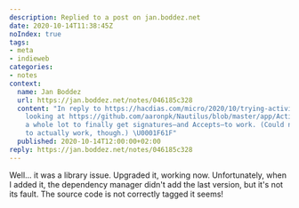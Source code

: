 ```yaml
---
description: Replied to a post on jan.boddez.net
date: 2020-10-14T11:38:45Z
noIndex: true
tags:
- meta
- indieweb
categories:
- notes
context:
  name: Jan Boddez
  url: https://jan.boddez.net/notes/046185c328
  content: "In reply to https://hacdias.com/micro/2020/10/trying-activitypub/. I remember
    looking at https://github.com/aaronpk/Nautilus/blob/master/app/ActivityPub/HTTPSignature.php
    a whole lot to finally get signatures—and Accepts—to work. (Could never get Deletes
    to actually work, though.) \U0001F61F"
  published: 2020-10-14T12:00:00+02:00
reply: https://jan.boddez.net/notes/046185c328
---
```


Well... it was a library issue. Upgraded it, working now. Unfortunately, when I added it, the dependency manager didn't add the last version, but it's not its fault. The source code is not correctly tagged it seems!
